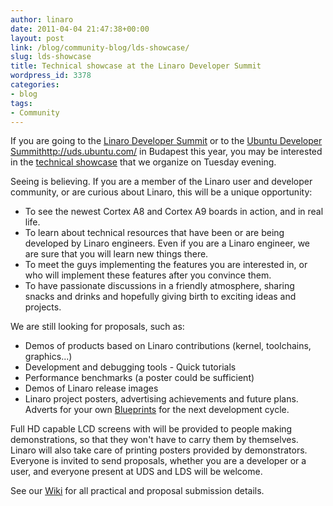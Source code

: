 ```yaml
---
author: linaro
date: 2011-04-04 21:47:38+00:00
layout: post
link: /blog/community-blog/lds-showcase/
slug: lds-showcase
title: Technical showcase at the Linaro Developer Summit
wordpress_id: 3378
categories:
- blog
tags:
- Community
---
```


If you are going to the [Linaro Developer Summit](https://wiki.linaro.org/Events/2011-05-LDS/) or to the [Ubuntu Developer Summit]()http://uds.ubuntu.com/ in Budapest this year, you may be interested in the [technical showcase](https://wiki.linaro.org/Events/2011-05-LDS/Showcase) that we organize on Tuesday evening.

Seeing is believing. If you are a member of the Linaro user and developer community, or are curious about Linaro, this will be a unique opportunity:

  * To see the newest Cortex A8 and Cortex A9 boards in action, and in real life.
  * To learn about technical resources that have been or are being developed by Linaro engineers. Even if you are a Linaro engineer, we are sure that you will learn new things there.
  * To meet the guys implementing the features you are interested in, or who will implement these features after you convince them.
  * To have passionate discussions in a friendly atmosphere, sharing snacks and drinks and hopefully giving birth to exciting ideas and projects.

We are still looking for proposals, such as:

  * Demos of products based on Linaro contributions (kernel, toolchains, graphics...)
  * Development and debugging tools - Quick tutorials
  * Performance benchmarks (a poster could be sufficient)
  * Demos of Linaro release images
  * Linaro project posters, advertising achievements and future plans. Adverts for your own [Blueprints](https://blueprints.launchpad.net/linaro) for the next development cycle.



Full HD capable LCD screens with will be provided to people making demonstrations, so that they won't have to carry them by themselves. Linaro will also take care of printing posters provided by demonstrators. Everyone is invited to send proposals, whether you are a developer or a user, and everyone present at UDS and LDS will be welcome.

See our [Wiki](https://wiki.linaro.org/Events/2011-05-LDS) for all practical and proposal submission details.
